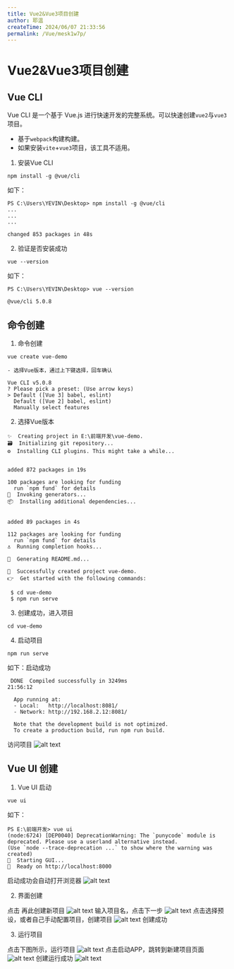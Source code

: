 ```yaml
---
title: Vue2&Vue3项目创建
author: 耶温
createTime: 2024/06/07 21:33:56
permalink: /Vue/mesk1w7p/
---
```

# Vue2&Vue3项目创建


## Vue CLI

Vue CLI 是一个基于 Vue.js 进行快速开发的完整系统。可以快速创建`vue2`与`vue3`项目。
-   基于`webpack`构建构建。
-   如果安装`vite`+`vue3`项目，该工具不适用。

1. 安装Vue CLI
``` shell
npm install -g @vue/cli
```
如下：
```shell
PS C:\Users\YEVIN\Desktop> npm install -g @vue/cli
...
...
...

changed 853 packages in 48s
```
2. 验证是否安装成功
``` shell
vue --version
```
如下：
```shell
PS C:\Users\YEVIN\Desktop> vue --version

@vue/cli 5.0.8
```

## 命令创建

1. 命令创建

```shell
vue create vue-demo
```
    - 选择Vue版本，通过上下键选择，回车确认
```shell
Vue CLI v5.0.8
? Please pick a preset: (Use arrow keys)
> Default ([Vue 3] babel, eslint)
  Default ([Vue 2] babel, eslint)
  Manually select features
```
2. 选择Vue版本
```shell
✨  Creating project in E:\前端开发\vue-demo.
🗃  Initializing git repository...
⚙️  Installing CLI plugins. This might take a while...


added 872 packages in 19s

100 packages are looking for funding
  run `npm fund` for details
🚀  Invoking generators...
📦  Installing additional dependencies...


added 89 packages in 4s

112 packages are looking for funding
  run `npm fund` for details
⚓  Running completion hooks...

📄  Generating README.md...

🎉  Successfully created project vue-demo.
👉  Get started with the following commands:

 $ cd vue-demo
 $ npm run serve
```
3. 创建成功，进入项目

```shell
cd vue-demo
```
4. 启动项目
```shell
npm run serve
```
如下：启动成功
```shell
 DONE  Compiled successfully in 3249ms                             21:56:12

  App running at:
  - Local:   http://localhost:8081/
  - Network: http://192.168.2.12:8081/

  Note that the development build is not optimized.
  To create a production build, run npm run build.
```
访问项目
![alt text](image-1.png)
## Vue UI 创建

1. Vue UI 启动

```shell
vue ui
```
如下：
```shell
PS E:\前端开发> vue ui
(node:6724) [DEP0040] DeprecationWarning: The `punycode` module is deprecated. Please use a userland alternative instead.
(Use `node --trace-deprecation ...` to show where the warning was created)
🚀  Starting GUI...
🌠  Ready on http://localhost:8000
```
启动成功会自动打开浏览器
![alt text](image-2.png)

2. 界面创建

点击 再此创建新项目
![alt text](image-3.png)
输入项目名，点击下一步
![alt text](image-4.png)
点击选择预设，或者自己手动配置项目，创建项目
![alt text](image-5.png)
创建成功

3. 运行项目

点击下图所示，运行项目
![alt text](image-6.png)
点击启动APP，跳转到新建项目页面
![alt text](image-7.png)
创建运行成功
![alt text](image-8.png)